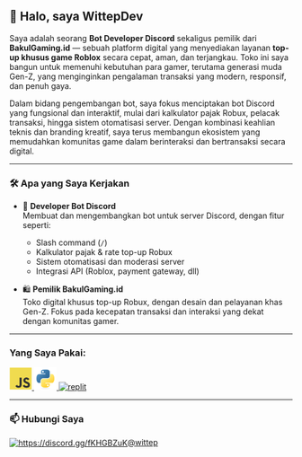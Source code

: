 ## 👋 Halo, saya WittepDev

Saya adalah seorang **Bot Developer Discord** sekaligus pemilik dari **BakulGaming.id** — sebuah platform digital yang menyediakan layanan **top-up khusus game Roblox** secara cepat, aman, dan terjangkau. Toko ini saya bangun untuk memenuhi kebutuhan para gamer, terutama generasi muda Gen-Z, yang menginginkan pengalaman transaksi yang modern, responsif, dan penuh gaya.

Dalam bidang pengembangan bot, saya fokus menciptakan bot Discord yang fungsional dan interaktif, mulai dari kalkulator pajak Robux, pelacak transaksi, hingga sistem otomatisasi server. Dengan kombinasi keahlian teknis dan branding kreatif, saya terus membangun ekosistem yang memudahkan komunitas game dalam berinteraksi dan bertransaksi secara digital.

---

### 🛠️ Apa yang Saya Kerjakan

- 🤖 **Developer Bot Discord**  
  Membuat dan mengembangkan bot untuk server Discord, dengan fitur seperti:
  - Slash command (`/`)
  - Kalkulator pajak & rate top-up Robux
  - Sistem otomatisasi dan moderasi server
  - Integrasi API (Roblox, payment gateway, dll)

- 🛍️ **Pemilik BakulGaming.id**  
  Toko digital khusus top-up Robux, dengan desain dan pelayanan khas Gen-Z. Fokus pada kecepatan transaksi dan interaksi yang dekat dengan komunitas gamer.

---

<h3 align="left">Yang Saya Pakai:</h3>
<p align="left">
  <a href="https://developer.mozilla.org/en-US/docs/Web/JavaScript" target="_blank" rel="noreferrer">
    <img src="https://raw.githubusercontent.com/devicons/devicon/master/icons/javascript/javascript-original.svg" alt="javascript" width="40" height="40"/>
  </a>
  <a href="https://www.python.org" target="_blank" rel="noreferrer">
    <img src="https://raw.githubusercontent.com/devicons/devicon/master/icons/python/python-original.svg" alt="python" width="40" height="40"/>
  </a>
  <a href="https://replit.com" target="_blank" rel="noreferrer">
    <img src="https://cdn.jsdelivr.net/gh/sandiphasya-assets/replit-icon@main/replit-icon.png" alt="replit" width="40" height="40"/>
  </a>
</p>

---
### 📫 Hubungi Saya

<p align="left">
<a href="https://discord.gg/https://discord.gg/fKHGBZuK" target="blank"><img align="center" src="https://raw.githubusercontent.com/rahuldkjain/github-profile-readme-generator/master/src/images/icons/Social/discord.svg" alt="https://discord.gg/fKHGBZuK" height="30" width="40" />@wittep</a>
</p>


